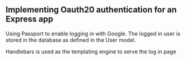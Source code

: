 ## Implementing Oauth20 authentication for an Express app

Using Passport to enable logging in with Google. The logged in user is stored in the database as defined in the User model. 

Handlebars is used as the templating engine to serve the log in page